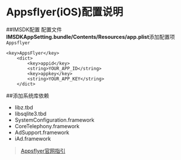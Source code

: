 # Appsflyer(iOS)配置说明

##IMSDK配置
配置文件**IMSDKAppSetting.bundle/Contents/Resources/app.plist**添加配置项`Appsflyer`

```
<key>AppsFlyer</key>
	<dict>
		<key>appid</key>
		<string>YOUR_APP_ID</string>
		<key>appkey</key>
		<string>YOUR_APP_KEY</string>
	</dict>
```

##添加系统库依赖

+ libz.tbd
+ libsqlite3.tbd
+ SystemConfiguration.framework
+ CoreTelephony.framework
+ AdSupport.framework
+ iAd.framework

> [Appsflyer官网指引](https://support.appsflyer.com/hc/en-us/articles/207033486-How-Do-I-Get-Started-)


